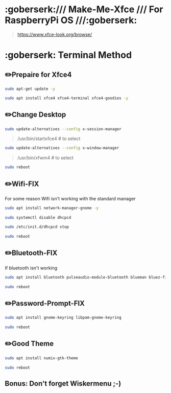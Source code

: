 # :goberserk:/// Make-Me-Xfce /// For RaspberryPi OS ///:goberserk:

>https://www.xfce-look.org/browse/    
    
# :goberserk: Terminal Method
    
## :pencil2:Prepaire for Xfce4
```sh
sudo apt-get update -y

sudo apt install xfce4 xfce4-terminal xfce4-goodies -y
```

## :pencil2:Change Desktop

```sh
sudo update-alternatives --config x-session-manager
```
>/usr/bin/startxfce4 # to select
    
```sh
sudo update-alternatives --config x-window-manager
```    
>/usr/bin/xfwm4      # to select
    
```sh
sudo reboot
```    
    
## :pencil2:Wifi-FIX
    
For some reason Wifi isn't working with the standard manager    
```sh
sudo apt install network-manager-gnome -y                
   
sudo systemctl disable dhcpcd
    
sudo /etc/init.d/dhcpcd stop
    
sudo reboot
```    


## :pencil2:Bluetooth-FIX
    
If bluetooth isn't working    
```sh
sudo apt install bluetooth pulseaudio-module-bluetooth blueman bluez-firmware
    
sudo reboot
```   

## :pencil2:Password-Prompt-FIX
```sh
sudo apt install gnome-keyring libpam-gnome-keyring 
    
sudo reboot
```  
## :pencil2:Good Theme
```sh
sudo apt install numix-gtk-theme
    
sudo reboot
```  

## Bonus: Don't forget Wiskermenu ;-)
